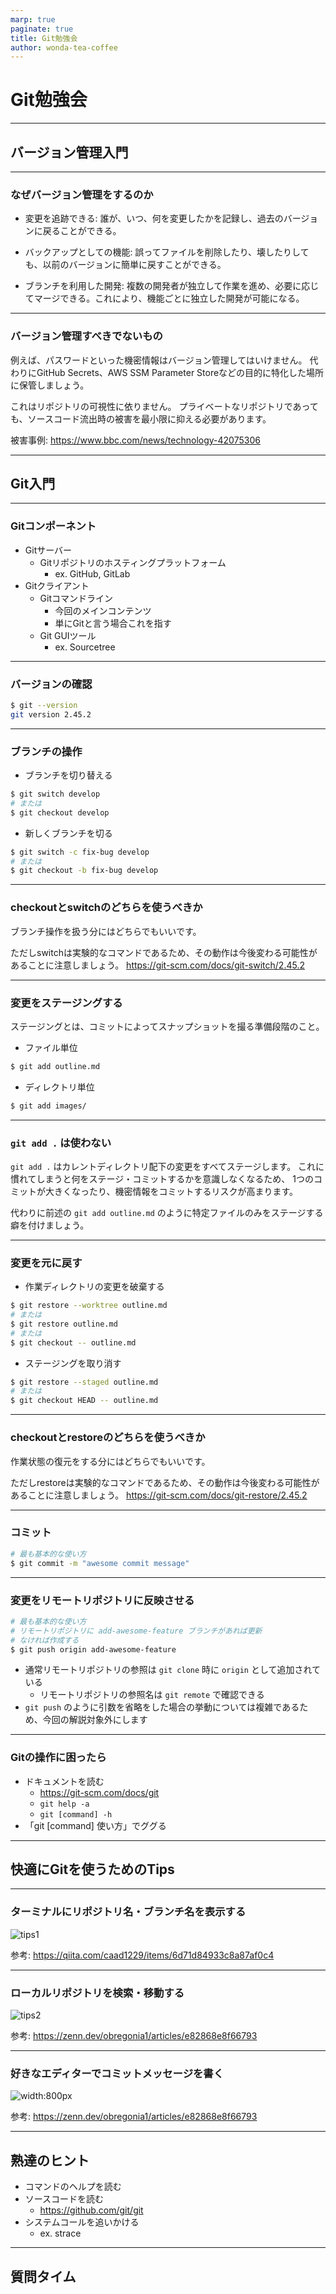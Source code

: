 ```yaml
---
marp: true
paginate: true
title: Git勉強会
author: wonda-tea-coffee
---
```


# Git勉強会

---

## バージョン管理入門

---

### なぜバージョン管理をするのか

- 変更を追跡できる: 誰が、いつ、何を変更したかを記録し、過去のバージョンに戻ることができる。

- バックアップとしての機能: 誤ってファイルを削除したり、壊したりしても、以前のバージョンに簡単に戻すことができる。

- ブランチを利用した開発: 複数の開発者が独立して作業を進め、必要に応じてマージできる。これにより、機能ごとに独立した開発が可能になる。

---

### バージョン管理すべきでないもの

例えば、パスワードといった機密情報はバージョン管理してはいけません。
代わりにGitHub Secrets、AWS SSM Parameter Storeなどの目的に特化した場所に保管しましょう。

これはリポジトリの可視性に依りません。
プライベートなリポジトリであっても、ソースコード流出時の被害を最小限に抑える必要があります。

被害事例: https://www.bbc.com/news/technology-42075306

---

## Git入門

---

### Gitコンポーネント

- Gitサーバー
  - Gitリポジトリのホスティングプラットフォーム
    - ex. GitHub, GitLab
- Gitクライアント
  - Gitコマンドライン
    - 今回のメインコンテンツ
    - 単にGitと言う場合これを指す
  - Git GUIツール
    - ex. Sourcetree

---

### バージョンの確認

```sh
$ git --version
git version 2.45.2
```

---

### ブランチの操作

- ブランチを切り替える

```sh
$ git switch develop
# または
$ git checkout develop
```

- 新しくブランチを切る

```sh
$ git switch -c fix-bug develop
# または
$ git checkout -b fix-bug develop
```

---

### checkoutとswitchのどちらを使うべきか

ブランチ操作を扱う分にはどちらでもいいです。

ただしswitchは実験的なコマンドであるため、その動作は今後変わる可能性があることに注意しましょう。
https://git-scm.com/docs/git-switch/2.45.2

---

### 変更をステージングする

ステージングとは、コミットによってスナップショットを撮る準備段階のこと。

- ファイル単位

```sh
$ git add outline.md
```

- ディレクトリ単位

```sh
$ git add images/
```

---

### `git add .` は使わない

`git add .` はカレントディレクトリ配下の変更をすべてステージします。
これに慣れてしまうと何をステージ・コミットするかを意識しなくなるため、
1つのコミットが大きくなったり、機密情報をコミットするリスクが高まります。

代わりに前述の `git add outline.md` のように特定ファイルのみをステージする癖を付けましょう。

---

### 変更を元に戻す

- 作業ディレクトリの変更を破棄する

```sh
$ git restore --worktree outline.md
# または
$ git restore outline.md
# または
$ git checkout -- outline.md
```

- ステージングを取り消す

```sh
$ git restore --staged outline.md
# または
$ git checkout HEAD -- outline.md
```

---

### checkoutとrestoreのどちらを使うべきか

作業状態の復元をする分にはどちらでもいいです。

ただしrestoreは実験的なコマンドであるため、その動作は今後変わる可能性があることに注意しましょう。
https://git-scm.com/docs/git-restore/2.45.2

---

### コミット

```sh
# 最も基本的な使い方
$ git commit -m "awesome commit message"
```

---

### 変更をリモートリポジトリに反映させる

```sh
# 最も基本的な使い方
# リモートリポジトリに add-awesome-feature ブランチがあれば更新
# なければ作成する
$ git push origin add-awesome-feature
```

- 通常リモートリポジトリの参照は `git clone` 時に `origin` として追加されている
  - リモートリポジトリの参照名は `git remote` で確認できる
- `git push` のように引数を省略をした場合の挙動については複雑であるため、今回の解説対象外にします

---

### Gitの操作に困ったら

- ドキュメントを読む
  - https://git-scm.com/docs/git
  - `git help -a`
  - `git [command] -h`
- 「git [command] 使い方」でググる

---

## 快適にGitを使うためのTips

---

### ターミナルにリポジトリ名・ブランチ名を表示する

![tips1](/images/tips1.png)

参考: https://qiita.com/caad1229/items/6d71d84933c8a87af0c4

---

### ローカルリポジトリを検索・移動する

![tips2](./images/tips2.png)

参考: https://zenn.dev/obregonia1/articles/e82868e8f66793

---

### 好きなエディターでコミットメッセージを書く

![width:800px](./images/tips3.png)

参考: https://zenn.dev/obregonia1/articles/e82868e8f66793

---

## 熟達のヒント

- コマンドのヘルプを読む
- ソースコードを読む
  - https://github.com/git/git
- システムコールを追いかける
  - ex. strace

---

## 質問タイム
